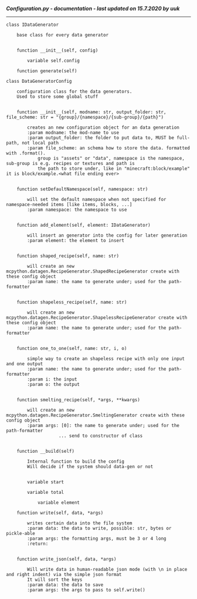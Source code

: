 ***Configuration.py - documentation - last updated on 15.7.2020 by uuk***
___

    class IDataGenerator
        
        base class for every data generator


        function __init__(self, config)

            variable self.config

        function generate(self)

    class DataGeneratorConfig
        
        configuration class for the data generators.
        Used to store some global stuff


        function __init__(self, modname: str, output_folder: str, file_scheme: str = "{group}/{namespace}/{sub-group}/{path}")
            
            creates an new configuration object for an data generation
            :param modname: the mod-name to use
            :param output_folder: the folder to put data to, MUST be full-path, not local path
            :param file_scheme: an schema how to store the data. formatted with .format().
                group is "assets" or "data", namespace is the namespace, sub-group is e.g. recipes or textures and path is
                the path to store under, like in "minecraft:block/example" it is block/example.<what file ending ever>


        function setDefaultNamespace(self, namespace: str)
            
            will set the default namespace when not specified for namespace-needed items [like items, blocks, ...]
            :param namespace: the namespace to use


        function add_element(self, element: IDataGenerator)
            
            will insert an generator into the config for later generation
            :param element: the element to insert


        function shaped_recipe(self, name: str)
            
            will create an new mcpython.datagen.RecipeGenerator.ShapedRecipeGenerator create with these config object
            :param name: the name to generate under; used for the path-formatter


        function shapeless_recipe(self, name: str)
            
            will create an new mcpython.datagen.RecipeGenerator.ShapelessRecipeGenerator create with these config object
            :param name: the name to generate under; used for the path-formatter


        function one_to_one(self, name: str, i, o)
            
            simple way to create an shapeless recipe with only one input and one output
            :param name: the name to generate under; used for the path-formatter
            :param i: the input
            :param o: the output


        function smelting_recipe(self, *args, **kwargs)
            
            will create an new mcpython.datagen.RecipeGenerator.SmeltingGenerator create with these config object
            :param args: [0]: the name to generate under; used for the path-formatter
                        ... send to constructor of class


        function __build(self)
            
            Internal function to build the config
            Will decide if the system should data-gen or not


            variable start

            variable total

                variable element

        function write(self, data, *args)
            
            writes certain data into the file system
            :param data: the data to write, possible: str, bytes or pickle-able
            :param args: the formatting args, must be 3 or 4 long
            :return:


        function write_json(self, data, *args)
            
            Will write data in human-readable json mode (with \n in place and right indent) via the simple json format
            It will sort the keys
            :param data: the data to save
            :param args: the args to pass to self.write()
